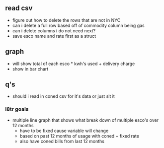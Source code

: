 

## read csv
- figure out how to delete the rows that are not in NYC
- can i delete a full row based off of commodity column being gas
- can i delete columns i do not need next?
- save esco name and rate first as a struct

## graph
- will show total of each esco * kwh's used + delivery charge
- show in bar chart




## q's
- should i read in coned csv for it's data or just sit it

### l8tr goals
- multiple line graph that shows what break down of multiple esco's over 12 months
    - have to be fixed cause variable will change
    - based on past 12 months of usage with coned + fixed rate
    - also have coned bills from last 12 months